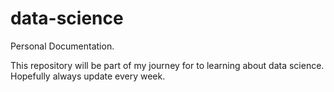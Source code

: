 # data-science
Personal Documentation. 

This repository will be part of my journey for to learning about data science. 
Hopefully always update every week.

